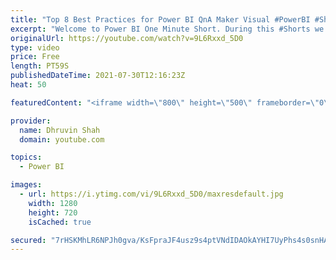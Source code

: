 ```yaml
---
title: "Top 8 Best Practices for Power BI QnA Maker Visual #PowerBI #Shorts"
excerpt: "Welcome to Power BI One Minute Short. During this #Shorts we will talk about best practices we need to follow to get the perfect outcomes or result from Power BI QnA Maker Visual.   We all know that QnA Maker Visual in Power BI supports the natural language. However, to work with QnA Maker in a Proper"
originalUrl: https://youtube.com/watch?v=9L6Rxxd_5D0
type: video
price: Free
length: PT59S
publishedDateTime: 2021-07-30T12:16:23Z
heat: 50

featuredContent: "<iframe width=\"800\" height=\"500\" frameborder=\"0\" src=\"https://www.youtube.com/embed/9L6Rxxd_5D0\" allow=\"accelerometer; autoplay; encrypted-media; gyroscope; picture-in-picture\" allowfullscreen></iframe>"

provider:
  name: Dhruvin Shah
  domain: youtube.com

topics:
  - Power BI

images:
  - url: https://i.ytimg.com/vi/9L6Rxxd_5D0/maxresdefault.jpg
    width: 1280
    height: 720
    isCached: true

secured: "7rHSKMhLR6NPJh0gva/KsFpraJF4usz9s4ptVNdIDAOkAYHI7UyPhs4s0snHA3OiZYkUoYkamctRSuUapB6hNBLEXOcIdYlA1CW2S8kNUduBpO8aixJzGtySzJapsmpLU80QqOe3ypmkuCcRTZla5ZQKhkbkRoCiws7bcgna6s4GhKFGH1/yZ69v5Da99HxQlaQu5YR+PAOWEb7NXYGOuBXRmiv+u7WoH5eCCstR9LP1bixyyP9tIejLsaS23F2wnADTV8NOjxXS0k3ioW8BTb4opUozQkkyjcaYmhhKpKjout955N6kH9cFtEz1cATd64xEUaUsqKJ15FOj7g18RjaMQLPHKsR1YoyOCO3eO1C0lSikDrqoSp3tQWvpaY3dcWvfvga1BpH3h1qU8qW4ZezBePSyrNgmgHeTQzPdkIE=;q5TFgSt4EVh/PVrV4roDlg=="
---
```


